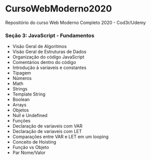 # CursoWebModerno2020
Repositório do curso Web Moderno Completo 2020 - Cod3r/Udemy

### Seção 3: JavaScript - Fundamentos
* Visão Geral de Algoritmos
* Visão Geral de Estruturas de Dados
* Organização do código JavaScript
* Comentários dentro do código
* Introdução à variaveis e constantes
* Tipagem
* Números
* Math
* Strings
* Template String
* Boolean
* Arrays
* Objetos
* Null e Undefined
* Funções
* Declaração de variaveis com VAR
* Declaração de variaveis com LET
* Comparações entre VAR e LET em um looping
* Conceito de Hoisting
* Função vs Objeto
* Par Nome/Valor